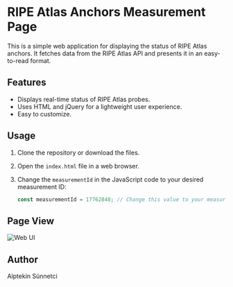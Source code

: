# RIPE Atlas Anchors Measurement Page

This is a simple web application for displaying the status of RIPE Atlas anchors. It fetches data from the RIPE Atlas API and presents it in an easy-to-read format.

## Features

- Displays real-time status of RIPE Atlas probes.
- Uses HTML and jQuery for a lightweight user experience.
- Easy to customize.

## Usage

1. Clone the repository or download the files.
2. Open the `index.html` file in a web browser.
3. Change the `measurementId` in the JavaScript code to your desired measurement ID:

   ```javascript
   const measurementId = 17762848; // Change this value to your measurement ID


## Page View

![Web UI](https://raw.githubusercontent.com/alptekinsunnetci/RIPE-Atlas-Anchors-Measurement-Page/refs/heads/main/ripe-atlas.png)




## Author
Alptekin Sünnetci
